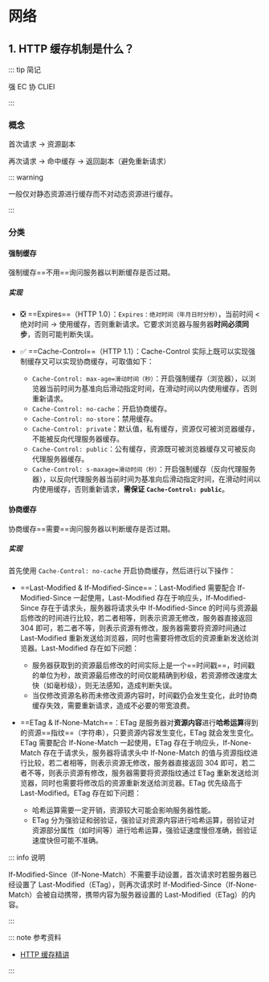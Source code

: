# 网络

## 1. HTTP 缓存机制是什么？

::: tip 简记

强 EC 协 CLIEI

:::

### 概念

首次请求 $\to$ 资源副本

再次请求 $\to$ 命中缓存 $\to$ 返回副本（避免重新请求）

::: warning

一般仅对静态资源进行缓存而不对动态资源进行缓存。

:::
### 分类

#### 强制缓存

强制缓存==不用==询问服务器以判断缓存是否过期。

##### 实现

- ❎ ==Expires==（HTTP 1.0）：`Expires：绝对时间（年月日时分秒）`，当前时间 $\lt$ 绝对时间 $\to$ 使用缓存，否则重新请求。它要求浏览器与服务器**时间必须同步**，否则可能判断失误。

- ✅ ==Cache-Control==（HTTP 1.1）：Cache-Control 实际上既可以实现强制缓存又可以实现协商缓存，可取值如下：
    - `Cache-Control: max-age=滑动时间（秒）`：开启强制缓存（浏览器），以浏览器当前时间为基准向后滑动指定时间，在滑动时间以内使用缓存，否则重新请求。
    - `Cache-Control: no-cache`：开启协商缓存。
    - `Cache-Control: no-store`：禁用缓存。
    -  `Cache-Control: private`：默认值，私有缓存，资源仅可被浏览器缓存，不能被反向代理服务器缓存。
    - `Cache-Control: public`：公有缓存，资源既可被浏览器缓存又可被反向代理服务器缓存。
    - `Cache-Control: s-maxage=滑动时间（秒）`：开启强制缓存（反向代理服务器），以反向代理服务器当前时间为基准向后滑动指定时间，在滑动时间以内使用缓存，否则重新请求，**需保证 `Cache-Control: public`**。

#### 协商缓存

协商缓存==需要==询问服务器以判断缓存是否过期。

##### 实现

首先使用 `Cache-Control: no-cache` 开启协商缓存，然后进行以下操作：

- ==Last-Modified & If-Modified-Since==：Last-Modified 需要配合 If-Modified-Since 一起使用，Last-Modified 存在于响应头，If-Modified-Since 存在于请求头，服务器将请求头中 If-Modified-Since 的时间与资源最后修改的时间进行比较，若二者相等，则表示资源无修改，服务器直接返回 304 即可，若二者不等，则表示资源有修改，服务器需要将资源时间通过 Last-Modified 重新发送给浏览器，同时也需要将修改后的资源重新发送给浏览器。Last-Modified 存在如下问题：
    - 服务器获取到的资源最后修改的时间实际上是一个==时间戳==，时间戳的单位为秒，故资源最后修改的时间仅能精确到秒级，若资源修改速度太快（如毫秒级），则无法感知，造成判断失误。
    - 当仅修改资源名称而未修改资源内容时，时间戳仍会发生变化，此时协商缓存失效，需要重新请求，造成不必要的带宽浪费。

- ==ETag & If-None-Match==：ETag 是服务器对**资源内容**进行**哈希运算**得到的资源==指纹==（字符串），只要资源内容发生变化，ETag 就会发生变化。ETag 需要配合 If-None-Match 一起使用，ETag 存在于响应头，If-None-Match 存在于请求头，服务器将请求头中 If-None-Match 的值与资源指纹进行比较，若二者相等，则表示资源无修改，服务器直接返回 304 即可，若二者不等，则表示资源有修改，服务器需要将资源指纹通过 ETag 重新发送给浏览器，同时也需要将修改后的资源重新发送给浏览器。ETag 优先级高于 Last-Modified。ETag 存在如下问题：
    - 哈希运算需要一定开销，资源较大可能会影响服务器性能。
    - ETag 分为强验证和弱验证，强验证对资源内容进行哈希运算，弱验证对资源部分属性（如时间等）进行哈希运算，强验证速度慢但准确，弱验证速度快但可能不准确。

::: info 说明

If-Modified-Since（If-None-Match）不需要手动设置，首次请求时若服务器已经设置了 Last-Modified（ETag），则再次请求时 If-Modified-Since（If-None-Match）会被自动携带，携带内容为服务器设置的 Last-Modified（ETag）的内容。

:::

::: note 参考资料

- [HTTP 缓存精讲](https://www.bilibili.com/video/BV1Jr4y1v7Nc)

:::
